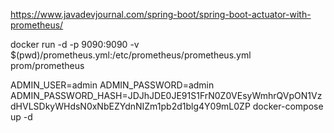 https://www.javadevjournal.com/spring-boot/spring-boot-actuator-with-prometheus/

docker run -d -p 9090:9090 -v $(pwd)/prometheus.yml:/etc/prometheus/prometheus.yml prom/prometheus

ADMIN_USER=admin ADMIN_PASSWORD=admin ADMIN_PASSWORD_HASH=JDJhJDE0JE91S1FrN0Z0VEsyWmhrQVpON1VzdHVLSDkyWHdsN0xNbEZYdnNIZm1pb2d1blg4Y09mL0ZP docker-compose up -d
